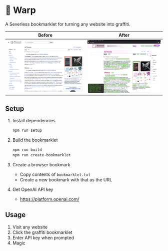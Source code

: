 # 🎨 Warp 
A Severless bookmarklet for turning any website into graffiti.

| Before | After |
|--------|-------|
| ![Before](./images/before.png) | ![After](./images/after.png) |

## Setup
1. Install dependencies
    ```bash
    npm run setup
    ```

2. Build the bookmarklet
    ```bash
    npm run build
    npm run create-bookmarklet
    ```

3. Create a browser bookmark
    - Copy contents of ```bookmarklet.txt```
    - Create a new bookmark with that as the URL

4. Get OpenAI API key
    - https://platform.openai.com/


## Usage

1. Visit any website
2. Click the graffiti bookmarklet
3. Enter API key when prompted
4. Magic
